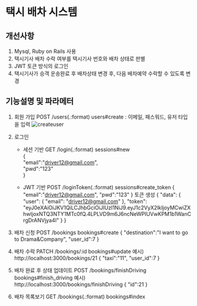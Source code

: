 # 택시 배차 시스템

## 개선사항
  1) Mysql, Ruby on Rails 사용
  2) 택시기사 배차 수락 여부를 택시기사 번호와 배차 상태로 판별
  3) JWT 토큰 방식의 로그인
  4) 택시기사가 승객 운송완료 후 배차상태 변경 후, 다음 배차예약 수락할 수 있도록 변경
  
 
 ## 기능설명 및 파라메터
 
 1) 회원 가입 POST /users(.:format)  users#create : 이메일, 패스워드, 유저 타입을 입력
 ![createuser](https://user-images.githubusercontent.com/26863285/50573978-a9621d80-0e21-11e9-8400-20cd67e035fe.png)
 
 2) 로그인 
     - 세션 기반 GET /login(.:format)    sessions#new <br/>
     {<br/>
      "email":"driver12@gmail.com",<br/>
      "pwd":"123"<br/>
     }<br/>
     
     - JWT 기반 POST /loginToken(.:format)   sessions#create_token
     {
      "email":"driver12@gmail.com",
      "pwd":"123"
     }
     토큰 생성 
     {
    "data": {
        "user": {
            "email": "driver12@gmail.com"
        },
        "token":            "eyJ0eXAiOiJKV1QiLCJhbGciOiJIUzI1NiJ9.eyJ1c2VyX2lkIjoyMCwiZXhwIjoxNTQ3NTY1MTc0fQ.4LPLVD9m6J6ncNeWPIUVwKPM1b1WanCrgDrANVjya4I"
        }
      }
      
  3) 배차 신청 POST /bookings    bookings#create
    {
      "destination":"I want to go to Drama&Company",
      "user_id":7
    }
    
  4) 배차 수락 PATCH /bookings/:id     bookings#update
   예시) http://localhost:3000/bookings/21
   {
      "taxi":"11",
      "user_id":7
   }
   
   5) 배차 완료 후 상태 업데이트 POST /bookings/finishDriving     bookings#finish_driving
    예시) http://localhost:3000/bookings/finishDriving
    {
	    "id":21
    }
    
   6) 배차 목록보기 GET /bookings(.:format)     bookings#index
   
   
  
  
